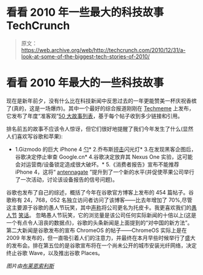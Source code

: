 # 看看 2010 年一些最大的科技故事 TechCrunch

> 原文：<https://web.archive.org/web/http://techcrunch.com/2010/12/31/a-look-at-some-of-the-biggest-tech-stories-of-2010/>

# 看看 2010 年最大的一些科技故事

现在是新年前夕，没有什么比在科技新闻中反思过去的一年更能赞美一杯庆祝香槟了(真的，这是一场爆炸)。其中一个最好的综合报道刚刚在 [Techmeme](https://web.archive.org/web/20230203015251/http://www.techmeme.com/) 上发布，它发布了年度“准客观”[50 大故事列表](https://web.archive.org/web/20230203015251/http://news.techmeme.com/101231/2010-top-tech)，基于每个帖子收到多少链接和引用。

排名前五的故事不应该令人惊讶，但它们很好地提醒了我们今年发生了什么(显然人们喜欢写谷歌和苹果):

*   1.Gizmodo 的巨大 iPhone 4 [勺](https://web.archive.org/web/20230203015251/http://www.techmeme.com/100419/p22#a100419p22)*   2.乔布斯[抨击](https://web.archive.org/web/20230203015251/http://www.techmeme.com/100429/p15#a100429p15)闪光灯*   3.在发现黑客企图后，谷歌决定停止审查 Google.cn*   4.谷歌决定放弃其 Nexus One 实验，这可能会对运营商/设备锁定造成很大破坏。*   5.《消费者报告》宣布不能推荐 iPhone 4，这将“ [antennagate](https://web.archive.org/web/20230203015251/https://techcrunch.com/2010/07/16/steve-jobs-were-not-perfect/) ”提升到了一个新的水平(并促使苹果公司举行了一次活动，讨论该设备报告的信号问题)。

谷歌也发布了自己的综述，概括了今年在谷歌官方博客上发布的 454 篇帖子。谷歌称有 24，768，052 名独立访问者访问了该博客——比去年增加了 70%,尽管这主要源于谷歌的愚人节玩笑，其中[声称](https://web.archive.org/web/20230203015251/http://googleblog.blogspot.com/2010/04/different-kind-of-company-name.html)将公司更名为托皮卡。我更喜欢我们的[愚人节](https://web.archive.org/web/20230203015251/https://techcrunch.com/2010/03/31/exclusive-google-to-go-nuclear/) [笑话](https://web.archive.org/web/20230203015251/https://techcrunch.com/2010/04/01/facebook-to-launch-relationships-at-f8-teams-with-zynga-to-spur-romance-through-gaming/)。
忽略愚人节玩笑，它的浏览量是该公司任何实际新闻的十倍以上(这是一个有点令人沮丧的数据点)，谷歌的头条新闻是上面提到的“对中国的新方法”。第二大新闻是谷歌发布的宣布 ChromeOS 的帖子——ChromeOS 实际上是在 2009 年发布的，但一直吸引着人们的注意力，并最终在本月早些时候举行了盛大的发布会。排在第五位的是谷歌宣布将在一个尚未公开的城市安装光纤网络，决定终止谷歌 Wave，以及推出谷歌 Places。

*图片由[布莱恩索利斯](https://web.archive.org/web/20230203015251/http://www.flickr.com/photos/briansolis/2125434354/)*